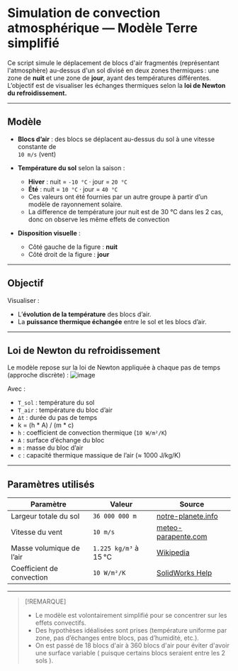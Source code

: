 # Simulation de convection atmosphérique — Modèle Terre simplifié

Ce script simule le déplacement de blocs d'air fragmentés (représentant l'atmosphère) au-dessus d'un sol divisé en deux zones thermiques : une zone de **nuit** et une zone de **jour**, ayant des températures différentes. L’objectif est de visualiser les échanges thermiques selon la **loi de Newton du refroidissement.**


---

##  Modèle

- **Blocs d’air** : des blocs se déplacent au-dessus du sol à une vitesse constante de  
  `10 m/s` (vent) 
- **Température du sol** selon la saison :
  - **Hiver** : nuit = `-10 °C` · jour = `20 °C`
  - **Été**   : nuit = `10 °C` · jour = `40 °C`
  - Ces valeurs ont été fournies par un autre groupe à partir d’un modèle de rayonnement solaire.
  - La difference de température jour nuit est de 30 °C dans les 2 cas, donc on observe les même effets de convection 

- **Disposition visuelle** :
  - Côté gauche de la figure : **nuit**
  - Côté droit de la figure : **jour**

---

##  Objectif

Visualiser :
- L’**évolution de la température** des blocs d’air.
- La **puissance thermique échangée** entre le sol et les blocs d’air.

---

##  Loi de Newton du refroidissement

Le modèle repose sur la loi de Newton appliquée à chaque pas de temps (approche discrète) : ![image](https://github.com/user-attachments/assets/4afdb17e-582d-448b-b5ea-d3df37518f10)



Avec :
- `T_sol` : température du sol
- `T_air` : température du bloc d’air
- `Δt` : durée du pas de temps
-  k = (h * A) / (m * c)
-  `h` : coefficient de convection thermique (`10 W/m²/K`)
- `A` : surface d’échange du bloc
- `m` : masse du bloc d’air
- `c` : capacité thermique massique de l’air (≈ 1000 J/kg/K)

---

##  Paramètres utilisés

| Paramètre                  | Valeur                  | Source |
|---------------------------|-------------------------|--------|
| Largeur totale du sol     | `36 000 000 m`          | [notre-planete.info](https://www.notre-planete.info/terre/chiffres_cle.php) |
| Vitesse du vent           | `10 m/s`                | [meteo-parapente.com](https://meteo-parapente.com/#/) |
| Masse volumique de l’air  | `1.225 kg/m³` à 15 °C   | [Wikipedia](https://fr.wikipedia.org/wiki/Masse_volumique_de_l%27air) |
| Coefficient de convection | `10 W/m²/K`            | [SolidWorks Help](https://help.solidworks.com/2012/french/SolidWorks/cworks/Convection_Heat_Coefficient.htm) |

---
> [!REMARQUE]
>- Le modèle est volontairement simplifié pour se concentrer sur les effets convectifs.
>- Des hypothèses idéalisées sont prises (température uniforme par zone, pas d’échanges entre blocs, pas d’humidité, etc.).
>- On est passé de 18 blocs d'air à 360 blocs d'air pour éviter d'avoir une surface variable ( puisque certains blocs seraient entre les 2 sols ).




